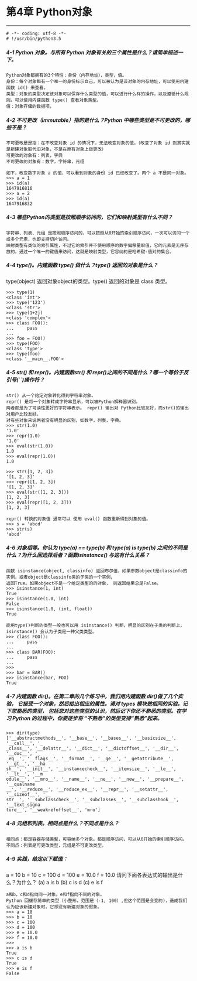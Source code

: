 # 第4章 Python对象

---
```
# -*- coding: utf-8 -*-
# !/usr/bin/python3.5
```

##### 4-1 Python 对象。与所有 Python 对象有关的三个属性是什么？请简单描述一下。
```
Python对象都拥有的3个特性：身份（内存地址），类型，值。
身份：每个对象都有一个唯一的身份标示自己，可以被认为是该对象的内存地址，可以使用内建函数 id() 来查看。
类型：对象的类型决定该对象可以保存什么类型的值，可以进行什么样的操作，以及遵循什么规则。可以使用内建函数 type() 查看对象类型。
值：对象存储的数据项。
```
##### 4-2 不可更改（immutable）指的是什么？Python 中哪些类型是不可更改的，哪些不是？
```
不可更改是是指：在不改变对象 id 的情况下，无法改变对象的值。（改变了对象 id 则其实就是新建对象取代旧对象，不是在原有对象上做更改）
可更改的对象有：列表，字典
不可更改的对象有：数字，字符串，元组

如下，改变数字对象 a 的值，可以看到对象的身份 id 已经改变了。两个 a 不是同一对象。
>>> a = 1
>>> id(a)
1647916816
>>> a = 2
>>> id(a)
1647916832
```

##### 4-3 哪些Python的类型是按照顺序访问的，它们和映射类型有什么不同？
```
字符串、列表、元组 是按照顺序访问的，可以按照从0开始的索引顺序访问，一次可以访问一个或多个元素，也即支持切片访问。
映射类型有类似的索引属性，不过它的索引并不使用顺序的数字偏移量取值，它的元素是无序存放的。通过一个唯一的键值来访问，这就是映射类型，它容纳的是哈希键-值对的集合。
```

##### 4-4 type()。内建函数 type() 做什么？type() 返回的对象是什么？
type(object) 返回对象object的类型。type() 返回的对象是 class 类型。
```
>>> type(1)
<class 'int'>
>>> type('123')
<class 'str'>
>>> type(1+2j)
<class 'complex'>
>>> class FOO():
...     pass
...
>>> foo = FOO()
>>> type(FOO)
<class 'type'>
>>> type(foo)
<class '__main__.FOO'>
```
##### 4-5 str() 和 repr()。内建函数str() 和 repr()之间的不同是什么？哪一个等价于反引号(``)操作符？
```
str() 从一个给定对象转化得到字符串对象。 
repr() 是将一个对象转成字符串显示，可以被Python解释器识别。
两者都是为了可读性更好的字符串表示。 repr() 输出对 Python比较友好，而str()的输出对用户比较友好。
对有些对象来说两者没有明显的区别，如数字，列表，字典。
>>> str(1.0)
'1.0'
>>> repr(1.0)
'1.0'
>>> eval(str(1.0))
1.0
>>> eval(repr(1.0))
1.0

>>> str([1, 2, 3])
'[1, 2, 3]'
>>> repr([1, 2, 3])
'[1, 2, 3]'
>>> eval(str([1, 2, 3]))
[1, 2, 3]
>>> eval(repr([1, 2, 3]))
[1, 2, 3]

repr() 转换的对象值 通常可以 使用 eval() 函数重新得到对象的值。
>>> s = 'abcd'
>>> str(s)
'abcd'
```

##### 4-6 对象相等。你认为 type(a) == type(b) 和 type(a) is type(b) 之间的不同是什么？为什么回选择后者？函数isinstance() 与这有什么关系？
```
函数 isinstance(object, classinfo) 返回布尔值，如果参数object是classinfo的实例，或者object是classinfo类的子类的一个实例， 
返回True。如果object不是一个给定类型的的对象， 则返回结果总是False。
>>> isinstance(1, int)
True
>>> isinstance(1.0, int)
False
>>> isinstance(1.0, (int, float))
True

能用type()判断的类型一般也可以用 isinstance() 判断，明显的区别在子类的判断上，isinstance() 会认为子类是一种父类类型。
>>> class FOO():
...     pass
...
>>> class BAR(FOO):
...     pass
...
>>>
>>> bar = BAR()
>>> isinstance(bar, FOO)
True
```
##### 4-7 内建函数 dir()。在第二章的几个练习中，我们用内建函数 dir()做了几个实验， 它接受一个对象，然后给出相应的属性。请对 types 模块做相同的实验。记下您熟悉的类型， 包括您对这些类型的认识，然后记下你还不熟悉的类型。在学习 Python 的过程中，你要逐步将 “不熟悉”的类型变得“熟悉”起来。
```
>>> dir(type)
['__abstractmethods__', '__base__', '__bases__', '__basicsize__', '__call__', '_
_class__', '__delattr__', '__dict__', '__dictoffset__', '__dir__', '__doc__', '_
_eq__', '__flags__', '__format__', '__ge__', '__getattribute__', '__gt__', '__ha
sh__', '__init__', '__instancecheck__', '__itemsize__', '__le__', '__lt__', '__m
odule__', '__mro__', '__name__', '__ne__', '__new__', '__prepare__', '__qualname
__', '__reduce__', '__reduce_ex__', '__repr__', '__setattr__', '__sizeof__', '__
str__', '__subclasscheck__', '__subclasses__', '__subclasshook__', '__text_signa
ture__', '__weakrefoffset__', 'mro']
```

##### 4-8 元组和列表。相同点是什么？不同点是什么？
```
相同点：都是容器存储类型，可容纳多个对象。都是顺序访问，可以从0开始的索引顺序访问。
不同点：列表是可更改类型，元组是不可更改类型。
```
##### 4-9 实践，给定以下赋值：

a = 10
b = 10
c = 100
d = 100
e = 10.0
f = 10.0
请问下面各表达式的输出是什么？为什么？
(a) a is b
(b) c is d
(c) e is f
```
a和b，c和d指向同一对象。e和f指向不同的对象。
Python 回缓存简单的类型（小整形，范围是（-1, 100）,但这个范围是会变的)，造成我们认为应该新建对象时，它却没有新建对象的假象。
>>> a = 10
>>> b = 10
>>> c = 100
>>> d = 100
>>> e = 10.0
>>> f = 10.0
>>>
>>> a is b
True
>>> c is d
True
>>> e is f
False
```
